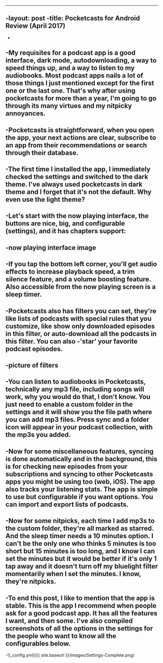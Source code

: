 ----
 -layout: post 
 -title: Pocketcasts for Android Review (April 2017)
 ----
 -
 -My requisites for a podcast app is a good interface, dark mode, autodownloading, a way to speed things up, and a way to listen to my audiobooks. Most podcast apps nails a lot of those things I just mentioned except for the first one or the last one. That's why after using pocketcasts for more than a year, I'm going to go through its many virtues and my nitpicky annoyances.
 -
 -Pocketcasts is straightforward, when you open the app, your next actions are clear, subscribe to an app from their recommendations or search through their database. 
-
 -The first time I installed the app, I immediately checked the settings and switched to the dark theme. I've always used pocketcasts in dark theme and I forget that it's not the default. Why even use the light theme?
 -
 -Let's start with the now playing interface, the buttons are nice, big, and configurable (settings), and it has chapters support:
 -
 -**now playing interface image**
 -
 -If you tap the bottom left corner, you'll get audio effects to increase playback speed, a trim silence feature, and a volume boosting feature. Also accessible from the now playing screen is a sleep timer. 
 -
 -Pocketcasts also has filters you can set, they're like lists of podcasts with special rules that you customize, like show only downloaded episodes in this filter, or auto-download all the podcasts in this filter. You can also 
 -'star' your favorite podcast episodes. 
 -
 -**picture of filters**
 -
 -You can listen to audiobooks in Pocketcasts, technically any mp3 file, including songs will work, why you would do that, I don't know. You just need to enable a custom folder in the settings and it will show you the file path where you can add mp3 files. Press sync and a folder icon will appear in your podcast collection, with the mp3s you added.
 -
 -Now for some miscellaneous features, syncing is done automatically and in the background, this is for checking new episodes from your subscriptions and syncing to other Pocketcasts apps you might be using too (web, iOS). The app also tracks your listening stats. The app is simple to use but configurable if you want options. You can import and export lists of podcasts.
 -
 -Now for some nitpicks, each time I add mp3s to the custom folder, they're all marked as starred. And the sleep timer needs a 10 minutes option. I can't be the only one who thinks 5 minutes is too short but 15 minutes is too long, and I know I can set the minutes but it would be better if it's only 1 tap away and it doesn't turn off my bluelight filter momentarily when I set the minutes. I know, they're nitpicks.
 -
 -To end this post, I like to mention that the app is stable. This is the app I recommend when people ask for a good podcast app. It has all the features I want, and then some. I've also compiled screenshots of all the options in the settings for the people who want to know all the configurables below.
 -
 -![_config.yml]({{ site.baseurl }}/images/Settings-Complete.png)
